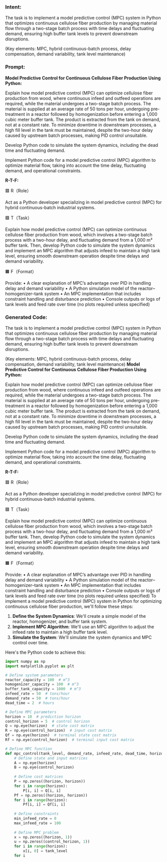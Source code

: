 ### Intent:
The task is to implement a model predictive control (MPC) system in Python that optimizes continuous cellulose fiber production by managing material flow through a two-stage batch process with time delays and fluctuating demand, ensuring high buffer tank levels to prevent downstream disruptions.  

(Key elements: MPC, hybrid continuous-batch process, delay compensation, demand variability, tank level maintenance)

### Prompt:
**Model Predictive Control for Continuous Cellulose Fiber Production Using Python:**

Explain how model predictive control (MPC) can optimize cellulose fiber production from wood, where continuous infeed and outfeed operations are required, while the material undergoes a two-stage batch process. The material is supplied at an average rate of 50 tons per hour, undergoing pre-treatment in a reactor followed by homogenization before entering a 1,000 cubic meter buffer tank. The product is extracted from the tank on demand, not at a constant rate. To minimize downtime in downstream processes, a high fill level in the tank must be maintained, despite the two-hour delay caused by upstream batch processes, making PID control unsuitable.

Develop Python code to simulate the system dynamics, including the dead time and fluctuating demand.

Implement Python code for a model predictive control (MPC) algorithm to optimize material flow, taking into account the time delay, fluctuating demand, and operational constraints.

**R-T-F:**

🟥 R（Role）

Act as a Python developer specializing in model predictive control (MPC) for hybrid continuous-batch industrial systems.

🟩 T（Task）

Explain how model predictive control (MPC) can optimize continuous cellulose fiber production from wood, which involves a two-stage batch process with a two-hour delay, and fluctuating demand from a 1,000 m³ buffer tank. Then, develop Python code to simulate the system dynamics and implement an MPC algorithm that adjusts infeed to maintain a high tank level, ensuring smooth downstream operation despite time delays and demand variability.

🟧 F（Format）

Provide:
	•	A clear explanation of MPC’s advantage over PID in handling delay and demand variability
	•	A Python simulation model of the reactor–homogenizer–tank system
	•	An MPC implementation that includes constraint handling and disturbance prediction
	•	Console outputs or logs of tank levels and feed rate over time (no plots required unless specified)

### Generated Code:
The task is to implement a model predictive control (MPC) system in Python that optimizes continuous cellulose fiber production by managing material flow through a two-stage batch process with time delays and fluctuating demand, ensuring high buffer tank levels to prevent downstream disruptions.  

(Key elements: MPC, hybrid continuous-batch process, delay compensation, demand variability, tank level maintenance)
**Model Predictive Control for Continuous Cellulose Fiber Production Using Python:**

Explain how model predictive control (MPC) can optimize cellulose fiber production from wood, where continuous infeed and outfeed operations are required, while the material undergoes a two-stage batch process. The material is supplied at an average rate of 50 tons per hour, undergoing pre-treatment in a reactor followed by homogenization before entering a 1,000 cubic meter buffer tank. The product is extracted from the tank on demand, not at a constant rate. To minimize downtime in downstream processes, a high fill level in the tank must be maintained, despite the two-hour delay caused by upstream batch processes, making PID control unsuitable.

Develop Python code to simulate the system dynamics, including the dead time and fluctuating demand.

Implement Python code for a model predictive control (MPC) algorithm to optimize material flow, taking into account the time delay, fluctuating demand, and operational constraints.

**R-T-F:**

🟥 R（Role）

Act as a Python developer specializing in model predictive control (MPC) for hybrid continuous-batch industrial systems.

🟩 T（Task）

Explain how model predictive control (MPC) can optimize continuous cellulose fiber production from wood, which involves a two-stage batch process with a two-hour delay, and fluctuating demand from a 1,000 m³ buffer tank. Then, develop Python code to simulate the system dynamics and implement an MPC algorithm that adjusts infeed to maintain a high tank level, ensuring smooth downstream operation despite time delays and demand variability.

🟧 F（Format）

Provide:
	•	A clear explanation of MPC’s advantage over PID in handling delay and demand variability
	•	A Python simulation model of the reactor–homogenizer–tank system
	•	An MPC implementation that includes constraint handling and disturbance prediction
	•	Console outputs or logs of tank levels and feed rate over time (no plots required unless specified) To implement a model predictive control (MPC) system in Python for optimizing continuous cellulose fiber production, we'll follow these steps:

1. **Define the System Dynamics**: We'll create a simple model of the reactor, homogenizer, and buffer tank system.
2. **Implement MPC Algorithm**: We'll use an MPC algorithm to adjust the infeed rate to maintain a high buffer tank level.
3. **Simulate the System**: We'll simulate the system dynamics and MPC control over time.

Here's the Python code to achieve this:

```python
import numpy as np
import matplotlib.pyplot as plt

# Define system parameters
reactor_capacity = 100  # m^3
homogenizer_capacity = 100  # m^3
buffer_tank_capacity = 1000  # m^3
infeed_rate = 50  # tons/hour
demand_rate = 50  # tons/hour
dead_time = 2  # hours

# Define MPC parameters
horizon = 10  # prediction horizon
control_horizon = 5  # control horizon
Q = np.eye(horizon)  # state cost matrix
R = np.eye(control_horizon)  # input cost matrix
Qf = np.eye(horizon)  # terminal state cost matrix
Rf = np.eye(control_horizon)  # terminal input cost matrix

# Define MPC function
def mpc_control(tank_level, demand_rate, infeed_rate, dead_time, horizon, control_horizon, Q, R, Qf, Rf):
    # Define state and input matrices
    A = np.eye(horizon)
    B = np.eye(control_horizon)
    
    # Define cost matrices
    P = np.zeros((horizon, horizon))
    for i in range(horizon):
        P[i, i] = Q[i, i]
    Pf = np.zeros((horizon, horizon))
    for i in range(horizon):
        Pf[i, i] = Qf[i, i]
    
    # Define constraints
    min_infeed_rate = 0
    max_infeed_rate = 100
    
    # Define MPC problem
    x = np.zeros((horizon, 1))
    u = np.zeros((control_horizon, 1))
    for i in range(horizon):
        x[i, 0] = tank_level
    for i
